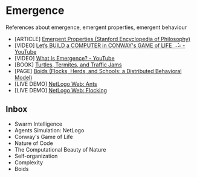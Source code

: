 # Emergence
References about emergence, emergent properties, emergent behaviour

* [ARTICLE] [Emergent Properties (Stanford Encyclopedia of Philosophy)](https://plato.stanford.edu/entries/properties-emergent/)
* [VIDEO] [Let’s BUILD a COMPUTER in CONWAY's GAME of LIFE ⠠⠵ - YouTube](https://www.youtube.com/watch?v=Kk2MH9O4pXY)
* [VIDEO] [What Is Emergence? - YouTube](https://www.youtube.com/watch?v=TlysTnxF_6c)
* [BOOK] [Turtles, Termites, and Traffic Jams](https://mitpress.mit.edu/9780262680936/turtles-termites-and-traffic-jams/)
* [PAGE] [Boids (Flocks, Herds, and Schools: a Distributed Behavioral Model)](http://www.red3d.com/cwr/boids/)
* [LIVE DEMO] [NetLogo Web: Ants](http://www.netlogoweb.org/launch#http://www.netlogoweb.org/assets/modelslib/Sample%20Models/Biology/Ants.nlogo)
* [LIVE DEMO] [NetLogo Web: Flocking](http://www.netlogoweb.org/launch#http://www.netlogoweb.org/assets/modelslib/Sample%20Models/Biology/Flocking.nlogo) 

## Inbox

* Swarm Intelligence
* Agents Simulation: NetLogo
* Conway's Game of Life
* Nature of Code
* The Computational Beauty of Nature
* Self-organization
* Complexity
* Boids
